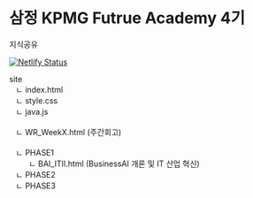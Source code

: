 # 삼정 KPMG Futrue Academy 4기 
지식공유

[![Netlify Status](https://api.netlify.com/api/v1/badges/e7909eaa-35c9-442b-8b1d-415aaed7254e/deploy-status)](https://app.netlify.com/sites/future-academy-4/deploys)


site 
<br> &nbsp;&nbsp; ㄴ index.html 
<br> &nbsp;&nbsp; ㄴ style.css 
<br> &nbsp;&nbsp; ㄴ java.js 
<br> 
<br> &nbsp;&nbsp; ㄴ WR_WeekX.html (주간회고)
<br> 
<br> &nbsp;&nbsp; ㄴ PHASE1
<br> &nbsp;&nbsp;&nbsp;&nbsp;&nbsp;&nbsp;&nbsp;&nbsp; ㄴ BAI_ITII.html (BusinessAI 개론 및 IT 산업 혁신)
<br> &nbsp;&nbsp; ㄴ PHASE2
<br> &nbsp;&nbsp; ㄴ PHASE3
